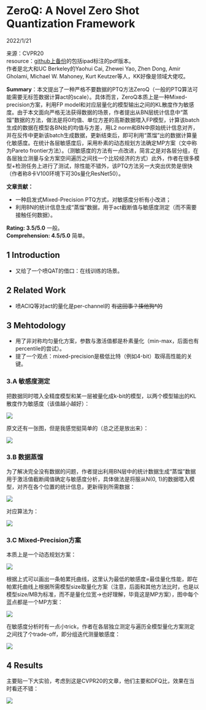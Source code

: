 # ZeroQ: A Novel Zero Shot Quantization Framework  

2022/1/21  

来源：CVPR20  
resource：[github上备份](https://github.com/YouCaiJun98/YouCaiJun98.github.io/blob/master/articles/ModelCompression/Quantization/ZeroQ.pdf)的包括ipad标注的pdf版本。  
作者是北大和UC Berkeley的Yaohui Cai, Zhewei Yao, Zhen Dong, Amir Gholami, Michael W. Mahoney, Kurt Keutzer等人，KK好像是领域大佬哎。  

**Summary**：本文提出了一种严格不要数据的PTQ方法ZeroQ（一般的PTQ算法可能需要无标签数据计算act的scale）。具体而言，ZeroQ本质上是一种Mixed-precision方案，利用FP model和对应层量化的模型输出之间的KL散度作为敏感度。由于本文面向严格无法获得数据的场景，作者提出从BN层统计信息中“蒸馏”数据的方法，做法是将0均值、单位方差的高斯数据喂入FP模型，计算该batch生成的数据在模型各BN处的均值与方差，用L2 norm和BN中原始统计信息对齐，并在反传中更新该batch生成数据，更新结束后，即可利用“蒸馏”出的数据计算量化敏感度。在统计各层敏感度后，采用朴素的动态规划方法确定MP方案（文中称为Pareto frontier方法）。（测敏感度的方法有一点改进，简言之是对各层分组，在各层独立测量与全方案空间遍历之间找一个比较经济的方式）此外，作者在很多模型+检测任务上进行了测试，除性能不错外，该PTQ方法另一大突出优势是很快（作者称8卡V100环境下可30s量化ResNet50）。        

**文章贡献：**  
* 一种启发式Mixed-Precision PTQ方式，对敏感度分析有小改进；    
* 利用BN的统计信息生成“蒸馏”数据，用于act截断值与敏感度测定（而不需要接触任何数据）。  

**Rating: 3.5/5.0** 一般。  
**Comprehension: 4.5/5.0** 简单。  

## 1 Introduction  
* 又给了一个喷QAT的借口：在线训练的场景。  

## 2 Related Work  
* 喷ACIQ等对act的量化是per-channel的 ~~有这回事？揍他狗*的~~  

## 3 Mehtodology  
* 用了非对称均匀量化方案，参数与激活值都是朴素量化（min-max，后面也有percentile的尝试）。  
* 提了一个观点：mixed-precision是极低比特（例如4-bit）取得高性能的关键。  

### 3.A 敏感度测定  
把数据同时喂入全精度模型和某一层被量化成k-bit的模型，以两个模型输出的KL散度作为敏感度（该值越小越好）：  

![](https://raw.githubusercontent.com/YouCaiJun98/MyPicBed/main/imgs/202201220001.png)  

原文还有一张图，但是我感觉挺简单的（总之还是放出来）：  

![](https://raw.githubusercontent.com/YouCaiJun98/MyPicBed/main/imgs/202201220002.png)  

### 3.B 数据蒸馏  
为了解决完全没有数据的问题，作者提出利用BN层中的统计数据生成“蒸馏”数据用于激活值截断阈值确定与敏感度分析，具体做法是将服从N(0, 1)的数据喂入模型，对齐在各个位置的统计信息，更新得到所需数据：  

![](https://raw.githubusercontent.com/YouCaiJun98/MyPicBed/main/imgs/202201220003.png)  

对应算法为：  

![](https://raw.githubusercontent.com/YouCaiJun98/MyPicBed/main/imgs/202201220004.png)  

### 3.C Mixed-Precision方案  
本质上是一个动态规划方案：  

![](https://raw.githubusercontent.com/YouCaiJun98/MyPicBed/main/imgs/202201220005.png)  

根据上式可以画出一条帕累托曲线，这里认为最低的敏感度=最佳量化性能，即在帕累托曲线上根据所需模型size取量化方案（注意，后面和其他方法比时，也是以模型size/MB为标准，而不是量化位宽->也好理解，毕竟这是MP方案），图中每个蓝点都是一个MP方案：  

![](https://raw.githubusercontent.com/YouCaiJun98/MyPicBed/main/imgs/202201220006.png)  

在敏感度分析时有一点小trick，作者在各层独立测定与遍历全模型量化方案测定之间找了个trade-off，即分组迭代测量敏感度：  

![](https://raw.githubusercontent.com/YouCaiJun98/MyPicBed/main/imgs/202201220007.png)  

## 4 Results  
主要贴一下大实验，考虑到这是CVPR20的文章，他们主要和DFQ比，效果在当时看还不错：  

![](https://raw.githubusercontent.com/YouCaiJun98/MyPicBed/main/imgs/202201220008.png)  